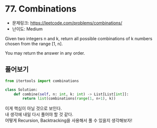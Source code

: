 # 77. Combinations

- 문제링크: https://leetcode.com/problems/combinations/
- 난이도: Medium

Given two integers n and k, return all possible combinations of k numbers chosen from the range [1, n].  

You may return the answer in any order.  

## 풀어보기

```python
from itertools import combinations

class Solution:
    def combine(self, n: int, k: int) -> List[List[int]]:
        return list(combinations(range(1, n+1), k))
```

이게 핵심이 아닐 것으로 보인다.  
내 생각에 내일 다시 풀어야 할 것 같다.  
어떻게 Recursion, Backtracking을 사용해서 풀 수 있을지 생각해보자!
